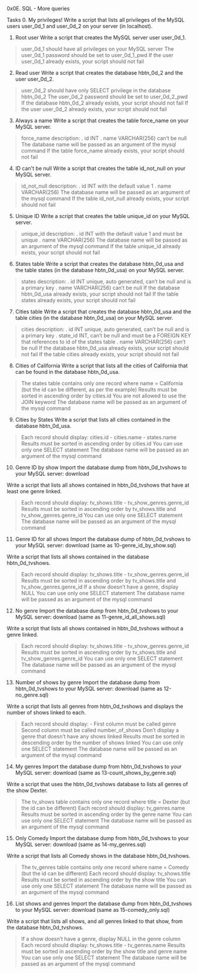 0x0E. SQL - More queries

Tasks
0. My privileges!
Write a script that lists all privileges of the MySQL users user_0d_1 and user_0d_2 on your server (in localhost).

1. Root user
Write a script that creates the MySQL server user user_0d_1.

 > user_0d_1 should have all privileges on your MySQL server
 > The user_0d_1 password should be set to user_0d_1_pwd
 > If the user user_0d_1 already exists, your script should not fail

2. Read user
Write a script that creates the database hbtn_0d_2 and the user user_0d_2.

 > user_0d_2 should have only SELECT privilege in the database hbtn_0d_2
 > The user_0d_2 password should be set to user_0d_2_pwd
 > If the database hbtn_0d_2 already exists, your script should not fail
 > If the user user_0d_2 already exists, your script should not fail

3. Always a name
Write a script that creates the table force_name on your MySQL server.

 > force_name description:
	. id INT
	. name VARCHAR(256) can’t be null
 > The database name will be passed as an argument of the mysql command
 > If the table force_name already exists, your script should not fail

4. ID can't be null
Write a script that creates the table id_not_null on your MySQL server.

 > id_not_null description:
	. id INT with the default value 1
	. name VARCHAR(256)
 > The database name will be passed as an argument of the mysql command
 > If the table id_not_null already exists, your script should not fail

5. Unique ID
Write a script that creates the table unique_id on your MySQL server.

 > unique_id description:
	. id INT with the default value 1 and must be unique
	. name VARCHAR(256)
 > The database name will be passed as an argument of the mysql command
 > If the table unique_id already exists, your script should not fail

6. States table
Write a script that creates the database hbtn_0d_usa and the table states (in the database hbtn_0d_usa) on your MySQL server.

 > states description:
	. id INT unique, auto generated, can’t be null and is a primary key
	. name VARCHAR(256) can’t be null
 > If the database hbtn_0d_usa already exists, your script should not fail
 > If the table states already exists, your script should not fail

7. Cities table
Write a script that creates the database hbtn_0d_usa and the table cities (in the database hbtn_0d_usa) on your MySQL server.

 > cities description:
	. id INT unique, auto generated, can’t be null and is a primary key
	. state_id INT, can’t be null and must be a FOREIGN KEY that references to id of the states table
	. name VARCHAR(256) can’t be null
 > If the database hbtn_0d_usa already exists, your script should not fail
 > If the table cities already exists, your script should not fail

8. Cities of California
Write a script that lists all the cities of California that can be found in the database hbtn_0d_usa.

 > The states table contains only one record where name = California (but the id can be different, as per the example)
 > Results must be sorted in ascending order by cities.id
 > You are not allowed to use the JOIN keyword
 > The database name will be passed as an argument of the mysql command

9. Cities by States
Write a script that lists all cities contained in the database hbtn_0d_usa.

 > Each record should display: cities.id - cities.name - states.name
 > Results must be sorted in ascending order by cities.id
 > You can use only one SELECT statement
 > The database name will be passed as an argument of the mysql command

10. Genre ID by show
Import the database dump from hbtn_0d_tvshows to your MySQL server: download

Write a script that lists all shows contained in hbtn_0d_tvshows that have at least one genre linked.

 > Each record should display: tv_shows.title - tv_show_genres.genre_id
 > Results must be sorted in ascending order by tv_shows.title and tv_show_genres.genre_id
 > You can use only one SELECT statement
 > The database name will be passed as an argument of the mysql command

11. Genre ID for all shows
Import the database dump of hbtn_0d_tvshows to your MySQL server: download (same as 10-genre_id_by_show.sql)

Write a script that lists all shows contained in the database hbtn_0d_tvshows.

 > Each record should display: tv_shows.title - tv_show_genres.genre_id
 > Results must be sorted in ascending order by tv_shows.title and tv_show_genres.genre_id
 > If a show doesn’t have a genre, display NULL
 > You can use only one SELECT statement
 > The database name will be passed as an argument of the mysql command

12. No genre
Import the database dump from hbtn_0d_tvshows to your MySQL server: download (same as 11-genre_id_all_shows.sql)

Write a script that lists all shows contained in hbtn_0d_tvshows without a genre linked.

 > Each record should display: tv_shows.title - tv_show_genres.genre_id
 > Results must be sorted in ascending order by tv_shows.title and tv_show_genres.genre_id
 > You can use only one SELECT statement
 > The database name will be passed as an argument of the mysql command

13. Number of shows by genre
Import the database dump from hbtn_0d_tvshows to your MySQL server: download (same as 12-no_genre.sql)

Write a script that lists all genres from hbtn_0d_tvshows and displays the number of shows linked to each.

 > Each record should display: <TV Show genre> - <Number of shows linked to this genre>
 > First column must be called genre
 > Second column must be called number_of_shows
 > Don’t display a genre that doesn’t have any shows linked
 > Results must be sorted in descending order by the number of shows linked
 > You can use only one SELECT statement
 > The database name will be passed as an argument of the mysql command

14. My genres
Import the database dump from hbtn_0d_tvshows to your MySQL server: download (same as 13-count_shows_by_genre.sql)

Write a script that uses the hbtn_0d_tvshows database to lists all genres of the show Dexter.

 > The tv_shows table contains only one record where title = Dexter (but the id can be different)
 > Each record should display: tv_genres.name
 > Results must be sorted in ascending order by the genre name
 > You can use only one SELECT statement
 > The database name will be passed as an argument of the mysql command

15. Only Comedy
Import the database dump from hbtn_0d_tvshows to your MySQL server: download (same as 14-my_genres.sql)

Write a script that lists all Comedy shows in the database hbtn_0d_tvshows.

 > The tv_genres table contains only one record where name = Comedy (but the id can be different)
 > Each record should display: tv_shows.title
 > Results must be sorted in ascending order by the show title
 > You can use only one SELECT statement
 > The database name will be passed as an argument of the mysql command

16. List shows and genres
Import the database dump from hbtn_0d_tvshows to your MySQL server: download (same as 15-comedy_only.sql)

Write a script that lists all shows, and all genres linked to that show, from the database hbtn_0d_tvshows.

 > If a show doesn’t have a genre, display NULL in the genre column
 > Each record should display: tv_shows.title - tv_genres.name
 > Results must be sorted in ascending order by the show title and genre name
 > You can use only one SELECT statement
 > The database name will be passed as an argument of the mysql command
